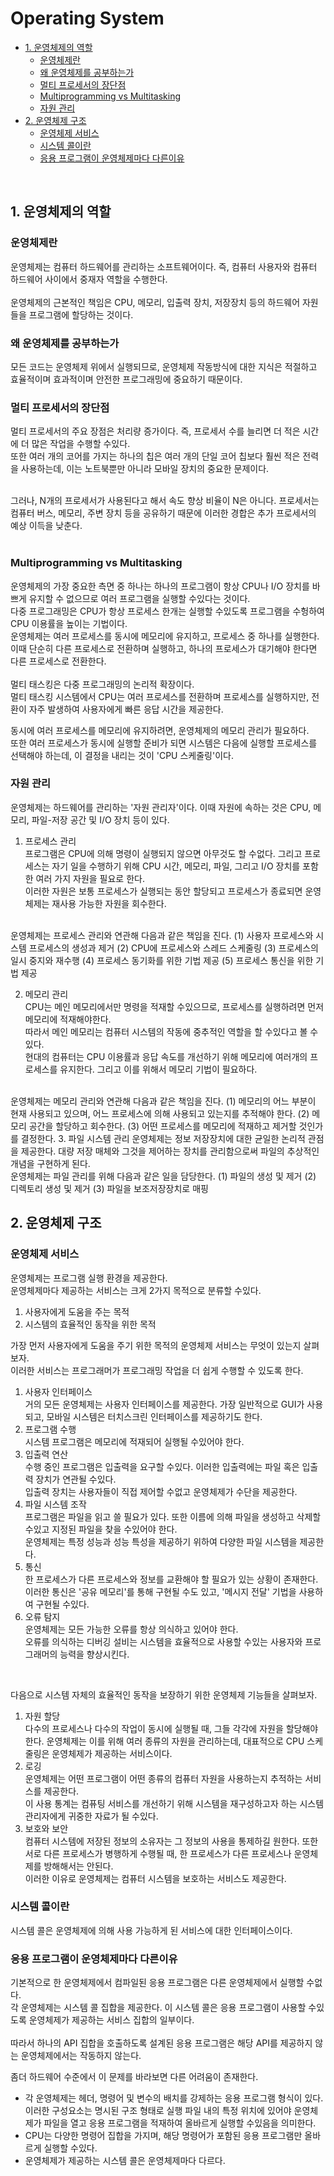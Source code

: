 # Operating System

  - [1. 운영체제의 역할](#1-운영체제의-역할)
    - [운영체제란](#운영체제란)
    - [왜 운영체제를 공부하는가](#왜-운영체제를-공부하는가)
    - [멀티 프로세서의 장단점](#멀티-프로세서의-장단점)
    - [Multiprogramming vs Multitasking](#multiprogramming-vs-multitasking)
    - [자원 관리](#자원-관리)
  - [2. 운영체제 구조](2-운영체제-구조)
    - [운영체제 서비스](#운영체제-서비스)
    - [시스템 콜이란](#시스템-콜이란)
    - [응용 프로그램이 운영체제마다 다른이유](#응용-프로그램이-운영체제마다-다른이유)

    


</br>

## 1. 운영체제의 역할
### 운영체제란
운영체제는 컴퓨터 하드웨어를 관리하는 소프트웨어이다. 즉, 컴퓨터 사용자와 컴퓨터 하드웨어 사이에서 중재자 역할을 수행한다.  
<br>
운영체제의 근본적인 책임은 CPU, 메모리, 입출력 장치, 저장장치 등의 하드웨어 자원들을 프로그램에 할당하는 것이다.  

### 왜 운영체제를 공부하는가
모든 코드는 운영체제 위에서 실행되므로, 운영체제 작동방식에 대한 지식은 적절하고 효율적이며 효과적이며 안전한 프로그래밍에 중요하기 때문이다.  

### 멀티 프로세서의 장단점
멀티 프로세서의 주요 장점은 처리량 증가이다. 즉, 프로세서 수를 늘리면 더 적은 시간에 더 많은 작업을 수행할 수있다.  
또한 여러 개의 코어를 가지는 하나의 칩은 여러 개의 단일 코어 칩보다 훨씬 적은 전력을 사용하는데, 이는 노트북뿐만 아니라 모바일 장치의 중요한 문제이다.

<br> 
그러나, N개의 프로세서가 사용된다고 해서 속도 향상 비율이 N은 아니다.  
프로세서는 컴퓨터 버스, 메모리, 주변 장치 등을 공유하기 때문에 이러한 경합은 추가 프로세서의 예상 이득을 낮춘다.  
<br> 
<br> 

### Multiprogramming vs Multitasking 
운영체제의 가장 중요한 측면 중 하나는 하나의 프로그램이 항상 CPU나 I/O 장치를 바쁘게 유지할 수 없으므로 여러 프로그램을 실행할 수있다는 것이다.  
다중 프로그래밍은 CPU가 항상 프로세스 한개는 실행할 수있도록 프로그램을 수헝하여 CPU 이용률을 높이는 기법이다.  
운영체제는 여러 프로세스를 동시에 메모리에 유지하고, 프로세스 중 하나를 실행한다. 이때 단순히 다른 프로세스로 전환하며 실행하고, 하나의 프로세스가 대기해야 한다면 다른 프로세스로 전환한다.  
<br> 
멀티 태스킹은 다중 프로그래밍의 논리적 확장이다.  
멀티 태스킹 시스템에서 CPU는 여러 프로세스를 전환하며 프로세스를 실행하지만, 전환이 자주 발생하여 사용자에게 빠른 응답 시간을 제공한다.  

동시에 여러 프로세스를 메모리에 유지하려면, 운영체제의 메모리 관리가 필요하다.  
또한 여러 프로세스가 동시에 실행할 준비가 되면 시스템은 다음에 실행할 프로세스를 선택해야 하는데, 이 결정을 내리는 것이 'CPU 스케줄링'이다. 

### 자원 관리
운영체제는 하드웨어를 관리하는 '자원 관리자'이다. 이때 자원에 속하는 것은 CPU, 메모리, 파일-저장 공간 및 I/O 장치 등이 있다.  

1. 프로세스 관리  
프로그램은 CPU에 의해 명령이 실행되지 않으면 아무것도 할 수없다. 그리고 프로세스는 자기 일을 수행하기 위해 CPU 시간, 메모리, 파일, 그리고 I/O  장치를 포함한 여러 가지 자원을 필요로 한다.  
이러한 자원은 보통 프로세스가 실행되는 동안 할당되고 프로세스가 종료되면 운영체제는 재사용 가능한 자원을 회수한다.  
<br> 
운영체제는 프로세스 관리와 연관해 다음과 같은 책임을 진다.  
(1) 사용자 프로세스와 시스템 프로세스의 생성과 제거  
(2) CPU에 프로세스와 스레드 스케줄링  
(3) 프로세스의 일시 중지와 재수행  
(4) 프로세스 동기화를 위한 기법 제공  
(5)  프로세스 통신을 위한 기법 제공  

2. 메모리 관리  
CPU는 메인 메모리에서만 명령을 적재할 수있으므로, 프로세스를 실행하려면 먼저 메모리에 적재해야한다.  
따라서 메인 메모리는 컴퓨터 시스템의 작동에 중추적인 역할을 할 수있다고 볼 수있다.  
 현대의 컴퓨터는 CPU 이용률과 응답 속도를 개선하기 위해 메모리에 여러개의 프로세스를 유지한다. 그리고 이를 위해서 메모리 기법이 필요하다.  
<br> 
운영체제는 메모리 관리와 연관해 다음과 같은 책임을 진다.  
(1) 메모리의 어느 부분이 현재 사용되고 있으며, 어느 프로세스에 의해 사용되고 있는지를 추적해야 한다.  
(2) 메모리 공간을 할당하고 회수한다.  
(3) 어떤 프로세스를 메모리에 적재하고 제거할 것인가를 결정한다.
3. 파일 시스템 관리  
운영체제는 정보 저장장치에 대한 균일한 논리적 관점을 제공한다.  
대량 저장 매체와 그것을 제어하는 장치를 관리함으로써 파일의 추상적인 개념을 구현하게 된다.  
<br> 
운영체제는 파일 관리를 위해 다음과 같은 일을 담당한다.  
(1) 파일의 생성 및 제거  
(2) 디렉토리 생성 및 제거  
(3) 파일을 보조저장장치로 매핑  


## 2. 운영체제 구조
### 운영체제 서비스
운영체제는 프로그램 실행 환경을 제공한다.  
운영체제마다 제공하는 서비스는 크게 2가지 목적으로 분류할 수있다.  
1. 사용자에게 도움을 주는 목적
2. 시스템의 효율적인 동작을 위한 목적  

가장 먼저 사용자에게 도움을 주기 위한 목적의 운영체제 서비스는 무엇이 있는지 살펴보자.  
이러한 서비스는 프로그래머가 프로그래밍 작업을 더 쉽게 수행할 수 있도록 한다.
<br> 

1. 사용자 인터페이스  
거의 모든 운영체제는 사용자 인터페이스를 제공한다. 가장 일반적으로 GUI가 사용되고, 모바일 시스템은 터치스크린 인터페이스를 제공하기도 한다.  
2. 프로그램 수행  
시스템 프로그램은 메모리에 적재되어 실행될 수있어야 한다. 
3. 입출력 연산  
수행 중인 프로그램은 입출력을 요구할 수있다. 이러한 입출력에는 파일 혹은 입출력 장치가 연관될 수있다.  
입출력 장치는 사용자들이 직접 제어할 수없고 운영체제가 수단을 제공한다.
4. 파일 시스템 조작  
프로그램은 파일을 읽고 쓸 필요가 있다. 또한 이름에 의해 파일을 생성하고 삭제할 수있고 지정된 파일을 찾을 수있어야 한다.  
운영체제는 특정 성능과 성능 특성을 제공하기 위하여 다양한 파일 시스템을 제공한다.
5. 통신  
한 프로세스가 다른 프로세스와 정보를 교환해야 할 필요가 있는 상황이 존재한다.  
이러한 통신은 '공유 메모리'를 통해 구현될 수도 있고, '메시지 전달' 기법을 사용하여 구현될 수있다.
6. 오류 탐지  
운영체제는 모든 가능한 오류를 항상 의식하고 있어야 한다.  
오류를 의식하는 디버깅 설비는 시스템을 효율적으로 사용할 수있는 사용자와 프로그래머의 능력을 향상시킨다.  

<br> 

다음으로 시스템 자체의 효율적인 동작을 보장하기 위한 운영체제 기능들을 살펴보자.  

1. 자원 할당  
다수의 프로세스나 다수의 작업이 동시에 실행될 때, 그들 각각에 자원을 할당해야 한다. 운영체제는 이를 위해 여러 종류의 자원을 관리하는데, 대표적으로 CPU 스케줄링은 운영체제가 제공하는 서비스이다.
2. 로깅  
운영체제는 어떤 프로그램이 어떤 종류의 컴퓨터 자원을 사용하는지 추적하는 서비스를 제공한다.  
이 사용 통계는 컴퓨팅 서비스를 개선하기 위해 시스템을 재구성하고자 하는 시스템 관리자에게 귀중한 자료가 될 수있다.
3. 보호와 보안  
컴퓨터 시스템에 저장된 정보의 소유자는 그 정보의 사용을 통제하길 원한다. 또한 서로 다른 프로세스가 병행하게 수행될 때, 한 프로세스가 다른 프로세스나 운영체제를 방해해서는 안된다.   
이러한 이유로 운영체제는 컴퓨터 시스템을 보호하는 서비스도 제공한다.

### 시스템 콜이란
시스템 콜은 운영체제에 의해 사용 가능하게 된 서비스에 대한 인터페이스이다.

### 응용 프로그램이 운영체제마다 다른이유
기본적으로 한 운영체제에서 컴파일된 응용 프로그램은 다른 운영체제에서 실행할 수없다.  
각 운영체제는 시스템 콜 집합을 제공한다. 이 시스템 콜은 응용 프로그램이 사용할 수있도록 운영체제가 제공하는 서비스 집합의 일부이다.  
<br> 
따라서 하나의 API 집합을 호출하도록 설계된 응용 프로그램은 해당 API를 제공하지 않는 운영체제에서는 작동하지 않는다.  

좀더 하드웨어 수준에서 이 문제를 바라보면 다른 어려움이 존재한다.  

- 각 운영체제는 헤더, 명령어 및 변수의 배치를 강제하는 응용 프로그램 형식이 있다. 이러한 구성요소는 명시된 구조 형태로 실행 파일 내의 특정 위치에 있어야 운영체제가 파일을 열고 응용 프로그램을 적재하여 올바르게 실행할 수있음을 의미한다.  
- CPU는 다양한 명령어 집합을 가지며, 해당 명령어가 포함된 응용 프로그램만 올바르게 실행할 수있다.
- 운영체제가 제공하는 시스템 콜은 운영체제마다 다르다.  

